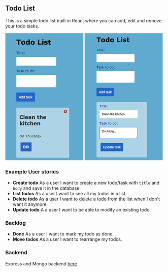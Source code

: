 ## Todo List

This is a simple todo list built in React where you can add, edit and remove your todo tasks.

![](./public/images/todo-1.jpg) ![](./public/images/todo-2.jpg)


### Example User stories

- **Create todo** As a user I want to create a new todo/task with `title` and `body` and save it in the database.
- **List todos** As a user I want to see all my todos in a list.
- **Delete todo** As a user I want to delete a todo from the list when I don't want it anymore.
- **Update todo** A a user I want to be able to modify an existing todo.

### Backlog

- **Done** As a user I want to mark my todo as done.
- **Move todos** As a user I want to rearrange my todos.

### Backend

Express and Mongo backend [here](https://github.com/ansolantz/challenge-todo-api) 


### 


